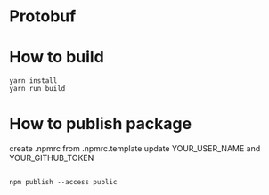# Protobuf

# How to build

```
yarn install
yarn run build
```

# How to publish package

create .npmrc from .npmrc.template
update YOUR_USER_NAME and YOUR_GITHUB_TOKEN

```

npm publish --access public

```
